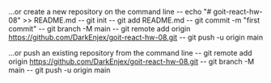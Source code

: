 …or create a new repository on the command line
-- echo "# goit-react-hw-08" >> README.md
-- git init
-- git add README.md
-- git commit -m "first commit"
-- git branch -M main
-- git remote add origin https://github.com/DarkEnjex/goit-react-hw-08.git
-- git push -u origin main

…or push an existing repository from the command line
-- git remote add origin https://github.com/DarkEnjex/goit-react-hw-08.git
-- git branch -M main
-- git push -u origin main
